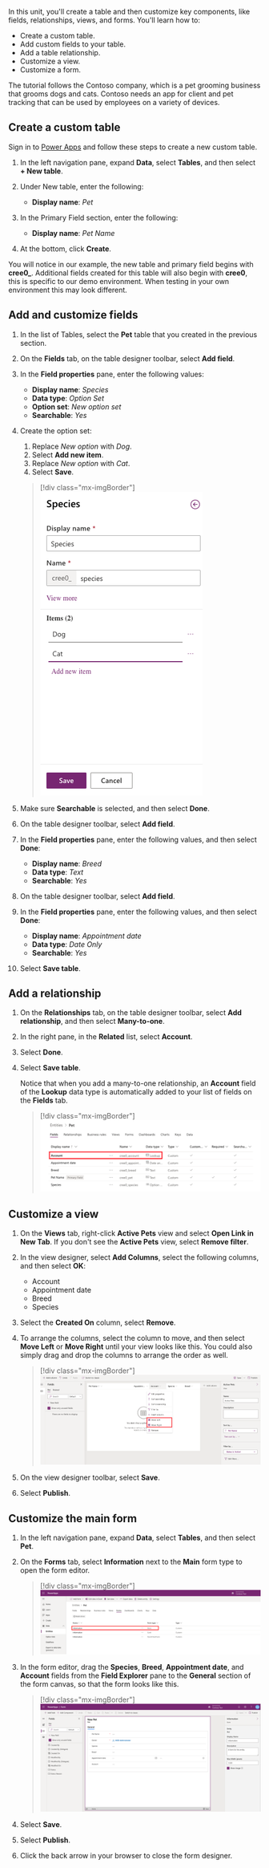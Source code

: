 In this unit, you'll create a table and then customize key components, like fields, relationships, views, and forms. You'll learn how to:

- Create a custom table.
- Add custom fields to your table.
- Add a table relationship.
- Customize a view.
- Customize a form.

The tutorial follows the Contoso company, which is a pet grooming business that grooms dogs and cats. Contoso needs an app for client and pet tracking that can be used by employees on a variety of devices.

## Create a custom table

Sign in to [Power Apps](https://make.powerapps.com) and follow these steps to create a new custom table.

1. In the left navigation pane, expand **Data**, select **Tables**, and then select **+ New table**.

2. Under New table, enter the following:

    - **Display name**: *Pet*

3. In the Primary Field section, enter the following:

    - **Display name**: *Pet Name*

4. At the bottom, click **Create**.

You will notice in our example, the new table and primary field begins with **cree0_**. Additional fields created for this table will also begin with **cree0**, this is specific to our demo environment. When testing in your own environment this may look different.

## Add and customize fields

1. In the list of Tables, select the **Pet** table that you created in the previous section.
2. On the **Fields** tab, on the table designer toolbar, select **Add field**.
3. In the **Field properties** pane, enter the following values:

    - **Display name**: *Species*
    - **Data type**: *Option Set*
    - **Option set**: *New option set*
    - **Searchable**: *Yes*

4. Create the option set:

    1. Replace *New option* with *Dog*.
    2. Select **Add new item**.
    3. Replace *New option* with *Cat*.
    4. Select **Save**.

    > [!div class="mx-imgBorder"]
    > ![New option set](../media/updated-optionset-add-items.png)

5. Make sure **Searchable** is selected, and then select **Done**.
6. On the table designer toolbar, select **Add field**.
7. In the **Field properties** pane, enter the following values, and then select **Done**:

    - **Display name**: *Breed*
    - **Data type**: *Text*
    - **Searchable**: *Yes*

8. On the table designer toolbar, select **Add field**.
9. In the **Field properties** pane, enter the following values, and then select **Done**:

    - **Display name**: *Appointment date*
    - **Data type**: *Date Only*
    - **Searchable**: *Yes*

10. Select **Save table**.

## Add a relationship

1. On the **Relationships** tab, on the table designer toolbar, select **Add relationship**, and then select **Many-to-one**.
2. In the right pane, in the **Related** list, select **Account**.
3. Select **Done**.
4. Select **Save table**.

    Notice that when you add a many-to-one relationship, an **Account** field of the **Lookup** data type is automatically added to your list of fields on the **Fields** tab.

    > [!div class="mx-imgBorder"]
    > ![Account lookup field](../media/updated-account-lookup-field.png)

## Customize a view

1. On the **Views** tab, right-click **Active Pets** view and select **Open Link in New Tab**. If you don't see the **Active Pets** view, select **Remove filter**.
2. In the view designer, select **Add Columns**, select the following columns, and then select **OK**:

    - Account
    - Appointment date
    - Breed
    - Species

3. Select the **Created On** column, select **Remove**.
4. To arrange the columns, select the column to move, and then select **Move Left** or **Move Right** until your view looks like this. You could also simply drag and drop the columns to arrange the order as well.

    > [!div class="mx-imgBorder"]
    > ![Active pets view](../media/updated-active-pets-view.png)

5. On the view designer toolbar, select **Save**.
6. Select **Publish**.

## Customize the main form

1. In the left navigation pane, expand **Data**, select **Tables**, and then select **Pet**.
1. On the **Forms** tab, select **Information** next to the **Main** form type to open the form editor.

    > [!div class="mx-imgBorder"]
    > ![Edit main form](../media/updated-main-form-edit.png)

4. In the form editor, drag the **Species**, **Breed**, **Appointment date**, and **Account** fields from the **Field Explorer** pane to the **General** section of the form canvas, so that the form looks like this.

    > [!div class="mx-imgBorder"]
    > ![Select fields for main form](../media/updated-main-form-edit2.png)

5. Select **Save**.
6. Select **Publish**.
7. Click the back arrow in your browser to close the form designer.
